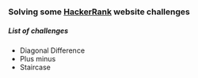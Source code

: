 ### Solving some [HackerRank](https://www.hackerrank.com) website challenges

##### List of challenges

- Diagonal Difference
- Plus minus
- Staircase
